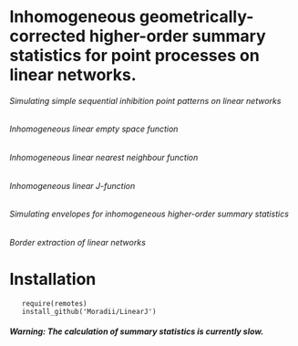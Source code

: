 # Inhomogeneous geometrically-corrected higher-order summary statistics for point processes on linear networks.

###### Simulating simple sequential inhibition point patterns on linear networks 

###### Inhomogeneous linear empty space function

###### Inhomogeneous linear nearest neighbour function

###### Inhomogeneous linear J-function

###### Simulating envelopes for inhomogeneous higher-order summary statistics 

###### Border extraction of linear networks


# Installation

       require(remotes)
       install_github('Moradii/LinearJ')


##### Warning: The calculation of summary statistics is currently slow. 
